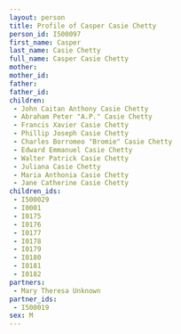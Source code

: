 ```yaml
---
layout: person
title: Profile of Casper Casie Chetty
person_id: I500097
first_name: Casper
last_name: Casie Chetty
full_name: Casper Casie Chetty
mother: 
mother_id: 
father: 
father_id: 
children:
 - John Caitan Anthony Casie Chetty
 - Abraham Peter "A.P." Casie Chetty
 - Francis Xavier Casie Chetty
 - Phillip Joseph Casie Chetty
 - Charles Borromeo "Bromie" Casie Chetty
 - Edward Emmanuel Casie Chetty
 - Walter Patrick Casie Chetty
 - Juliana Casie Chetty
 - Maria Anthonia Casie Chetty
 - Jane Catherine Casie Chetty
children_ids:
 - I500029
 - I0001
 - I0175
 - I0176
 - I0177
 - I0178
 - I0179
 - I0180
 - I0181
 - I0182
partners:
 - Mary Theresa Unknown
partner_ids:
 - I500019
sex: M
---
```


